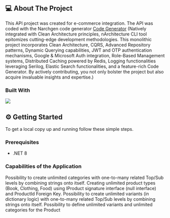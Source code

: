 ## 💻 About The Project

This API project was created for e-commerce integration. The API was coded with the Narchgen code generator [Code Generator](https://github.com/kodlamaio-projects/nArchitecture.Gen) (Natively integrated with Clean Architecture principles, nArchitecture CLI tool epitomizes cutting-edge development methodologies. This monolithic project incorporates Clean Architecture, CQRS, Advanced Repository patterns, Dynamic Querying capabilities, JWT and OTP authentication mechanisms, Google & Microsoft Auth integration, Role-Based Management systems, Distributed Caching powered by Redis, Logging functionalities leveraging Serilog, Elastic Search functionalities, and a feature-rich Code Generator. By actively contributing, you not only bolster the project but also acquire invaluable insights and expertise.)

### Built With

[![](https://img.shields.io/badge/.NET%20Core-512BD4?style=for-the-badge&logo=dotnet&logoColor=white)](https://learn.microsoft.com/tr-tr/dotnet/welcome)

## ⚙️ Getting Started

To get a local copy up and running follow these simple steps.

### Prerequisites

- .NET 8

### Capabilities of the Application

Possibility to create unlimited categories with one-to-many related Top/Sub levels by combining strings onto itself.
Creating unlimited product types (Book, Clothing, Food) using IProduct signature interface (null interface) and ProductId Foreign Key.
Possibility to create unlimited variants (in dictionary logic) with one-to-many related Top/Sub levels by combining strings onto itself.
Possibility to define unlimited variants and unlimited categories for the Product
